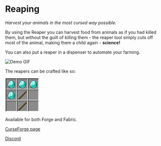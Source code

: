 # Reaping

_Harvest your animals in the most cursed way possible._

By using the Reaper you can harvest food from animals as if you had killed them, but without the guilt of killing them -
the reaper tool simply cuts off most of the animal, making them a child again - **science!**

You can also put a reaper in a dispenser to automate your farming.

![Demo GIF](demo.gif)

The reapers can be crafted like so:

![Diamond Reaper Recipe](recipe.png)

Available for both Forge and Fabric.

[CurseForge page](https://www.curseforge.com/minecraft/mc-mods/reaping)

[Discord](https://discord.jamalam.tech)
